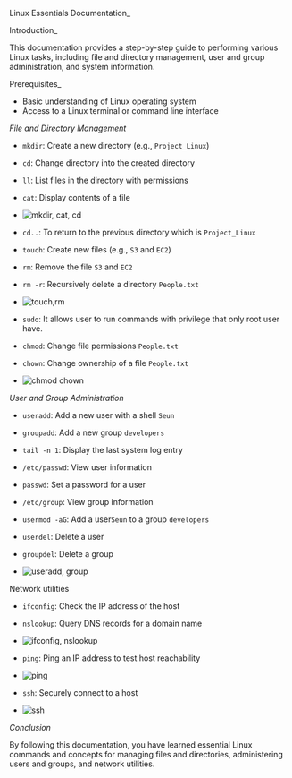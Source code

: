 Linux Essentials Documentation_

Introduction_

This documentation provides a step-by-step guide to performing various Linux tasks, including file and directory management, user and group administration, and system information.

Prerequisites_

- Basic understanding of Linux operating system
- Access to a Linux terminal or command line interface

_File and Directory Management_

- `mkdir`: Create a new directory (e.g., `Project_Linux`)
- `cd`: Change directory into the created directory
- `ll`: List files in the directory with permissions
- `cat`: Display contents of a file

- ![mkdir, cat, cd](https://github.com/user-attachments/assets/b829779c-83c0-4d15-b718-d5289440cc98)
- `cd..`: To return to the previous directory which is `Project_Linux`
- `touch`: Create new files (e.g., `S3` and `EC2`)
- `rm`: Remove the file `S3` and `EC2`
- `rm -r`: Recursively delete a directory `People.txt`

- ![touch,rm](https://github.com/user-attachments/assets/d5df6a46-523d-4291-acb3-d3737ef522db)

- `sudo`: It allows user to run commands with privilege that only root user have.
- `chmod`: Change file permissions `People.txt`
- `chown`: Change ownership of a file `People.txt`

- ![chmod  chown](https://github.com/user-attachments/assets/cd798cdc-8d88-40ec-92b2-55d7264bc705)

  

_User and Group Administration_

- `useradd`: Add a new user with a shell `Seun`
- `groupadd`: Add a new group `developers`
- `tail -n 1`: Display the last system log entry
- `/etc/passwd`: View user information
- `passwd`: Set a password for a user
- `/etc/group`: View group information
- `usermod -aG`: Add a user`Seun` to a group `developers`
- `userdel`: Delete a user
- `groupdel`: Delete a group

- ![useradd, group](https://github.com/user-attachments/assets/097fd9f8-1cb0-4809-a876-224864e3ec50)

Network utilities 

- `ifconfig`: Check the IP address of the host
- `nslookup`: Query DNS records for a domain name

- ![ifconfig, nslookup](https://github.com/user-attachments/assets/e396d664-5db1-4ac7-9630-e15e7ef5ae33)

- `ping`: Ping an IP address to test host reachability

- ![ping](https://github.com/user-attachments/assets/51f5aa1a-fb62-48e5-a4e8-8fc282e6f2e3)

- `ssh`: Securely connect to a host

- ![ssh](https://github.com/user-attachments/assets/fe3654f9-3324-47ea-893b-af72a2eed1b5)


_Conclusion_

By following this documentation, you have learned essential Linux commands and concepts for managing files and directories, administering users and groups, and network utilities.
